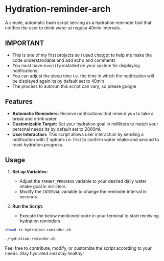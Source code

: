 # Hydration-reminder-arch
A simple, automatic bash script serving as a hydration reminder tool that notifies the user to drink water at regular 40min intervals.

## IMPORTANT
- This is one of my first projects so i used chatgpt to help me make the code understandable and add echo and comments
- You must have `dunstify` installed on your system for displaying notifications.
- You can adjust the sleep time i.e. the time in which the notification will be displayed again its by default set to 40min
- The process to autorun this script can vary, so please google 
## Features
- **Automatic Reminders:** Receive notifications that remind you to take a break and drink water.
- **Customizable Target:** Set your hydration goal in milliliters to match your personal needs its by default set to 2000ml.
- **User Interaction:** This script allows user interaction by sending a notification with 2 options i.e. first to confirm water intake and second to reset hydration progress.

## Usage
1. **Set up Variables:**
   - Adjust the `TARGET_PROGRESS` variable to your desired daily water intake goal in milliliters.
   - Modify the `INTERVAL` variable to change the reminder interval in seconds.

2. **Run the Script:**
   - Execute the below mentioned code in your terminal to start receiving hydration reminders.

```bash
chmod +x hydration-reminder.sh
```
```bash
./hydration-reminder.sh
```


















Feel free to contribute, modify, or customize the script according to your needs. Stay hydrated and stay healthy!
